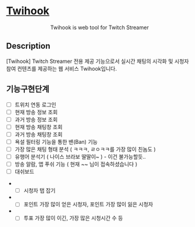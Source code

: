 

<p align="center">
  <a href="http://nestjs.com/" target="blank"><h1>Twihook</h1></a>
</p>
<p align="center">Twihook is web tool for Twitch Streamer</p>

  <!--[![Backers on Open Collective](https://opencollective.com/nest/backers/badge.svg)](https://opencollective.com/nest#backer)
  [![Sponsors on Open Collective](https://opencollective.com/nest/sponsors/badge.svg)](https://opencollective.com/nest#sponsor)-->

## Description
[Twihook] Twitch Streamer 전용 제공 기능으로서 실시간 채팅의 시각화 및 시청자 참여 컨텐츠를 제공하는 웹 서비스 Twihook입니다.

## 기능구현단계
- [ ] 트위치 연동 로그인
- [ ] 현재 방송 정보 조회
- [ ] 과거 방송 정보 조회
- [ ] 현재 방송 채팅창 조회
- [ ] 과거 방송 채팅창 조회
- [ ] 욕설 필터링 기능을 통한 밴(Ban) 기능
- [ ] 가장 많은 채팅 형태 분석 ( ㅋㅋㅋ, ㄹㅇㅋㅋ를 가장 많이 친놈도 )
- [ ] 유행어 분석기 ( 나이스 브라보 딸딸이~ ) - 이건 불가능할듯..
- [ ] 방송 알람, 앱 푸쉬 기능 ( 현재 ~~ 님이 접속하셨습니다 )
- [ ] 대쉬보드
- - [ ] 시청자 탭 잡기
- - [ ] 포인트 가장 많이 얻은 시청자, 포인트 가장 많이 잃은 시청자
- - [ ] 투표 가장 많이 이긴, 가장 많은 시청시간 수 등

